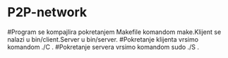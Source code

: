 # P2P-network
#Program se kompajlira pokretanjem Makefile komandom make.Klijent se nalazi u bin/client.Server u bin/server.
#Pokretanje klijenta vrsimo komandom ./C <ime hosta> <broj porta>.
#Pokretanje servera vrsimo komandom sudo ./S <broj porta>.

